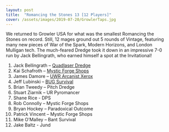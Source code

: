 ```yaml
---
layout: post
title:  "Romancing the Stones 13 [12 Players]"
cover: /assets/images/2019-07-20/GrowlerTaps.jpg
---
```


We returned to Growler USA for what was the smallest Romancing the Stones on record.
Still, 12 mages ground out 5 rounds of Vintage, featuring many new pieces of War of
the Spark, Modern Horizons, and London Mulligan tech. The much-feared Dredge took it
down in an impressive 7-0 run by Jack Bellingrath, who earned himself a spot at the
Invitational!

1. Jack Bellingrath – [Quadlaser Dredge]({{site.cdn_url}}/assets/images/2019-07-20/JackDredge.jpg)
2. Kai Schafroth – [Mystic Forge Shops]({{site.cdn_url}}/assets/images/2019-07-20/KaiShops.jpg)
3. James Damore – [UWR Arcanist Xerox]({{site.cdn_url}}/assets/images/2019-07-20/JamesXerox.jpg)
4. Jeff Lubinski – [BUG Survival]({{site.cdn_url}}/assets/images/2019-07-20/JeffSurvival.jpg)
5. Brian Tweedy – Pitch Dredge
6. Stuart Ziarnik – UR Pyromancer
7. Shane Rice - DPS
8. Rob Connolly – Mystic Forge Shops
9. Bryan Hockey – Paradoxical Outcome
10. Patrick Vincent – Mystic Forge Shops
11. Mike O’Malley – Bant Survival
12. Jake Baltz - Jund
